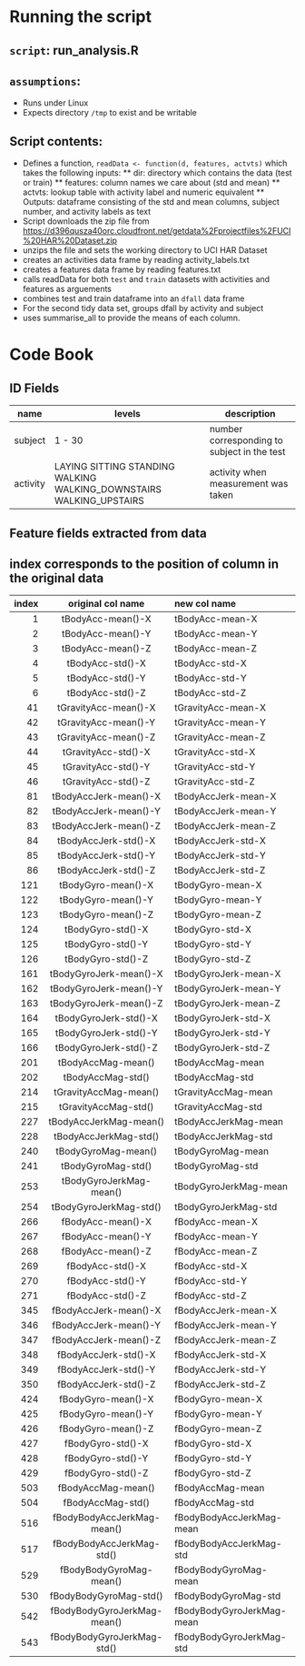 # Running the script
## `script`: run_analysis.R
## `assumptions`: 
* Runs under Linux 
* Expects directory `/tmp` to exist and be writable

## Script contents:
* Defines a function, `readData <- function(d, features, actvts)` which takes the following inputs:
** dir: directory which contains the data (test or train)
** features: column names we care about (std and mean)
** actvts: lookup table with activity label and numeric equivalent
** Outputs: dataframe consisting of the std and mean columns, subject number, and activity labels as text 
* Script downloads the zip file from https://d396qusza40orc.cloudfront.net/getdata%2Fprojectfiles%2FUCI%20HAR%20Dataset.zip
* unzips the file and sets the working directory to UCI HAR Dataset
* creates an activities data frame by reading activity_labels.txt
* creates a features data frame by reading features.txt
* calls readData for both `test` and `train` datasets with activities and features as arguements
* combines test and train dataframe into an `dfall` data frame
* For the second tidy data set, groups dfall by activity and subject 
* uses summarise_all to provide the means of each column.

# Code Book
## ID Fields
|name|levels|description|
|---|---|---|
|subject|1 - 30|number corresponding to subject in the test|
|activity|LAYING SITTING STANDING WALKING WALKING_DOWNSTAIRS WALKING_UPSTAIRS|activity when measurement was taken|

## Feature fields extracted from data
## index corresponds to the position of column in the original data
|index|original col name|new col name|
|---:|:---:|:---|
|1|tBodyAcc-mean()-X|tBodyAcc-mean-X|
|2|tBodyAcc-mean()-Y|tBodyAcc-mean-Y|
|3|tBodyAcc-mean()-Z|tBodyAcc-mean-Z|
|4|tBodyAcc-std()-X|tBodyAcc-std-X|
|5|tBodyAcc-std()-Y|tBodyAcc-std-Y|
|6|tBodyAcc-std()-Z|tBodyAcc-std-Z|
|41|tGravityAcc-mean()-X|tGravityAcc-mean-X|
|42|tGravityAcc-mean()-Y|tGravityAcc-mean-Y|
|43|tGravityAcc-mean()-Z|tGravityAcc-mean-Z|
|44|tGravityAcc-std()-X|tGravityAcc-std-X|
|45|tGravityAcc-std()-Y|tGravityAcc-std-Y|
|46|tGravityAcc-std()-Z|tGravityAcc-std-Z|
|81|tBodyAccJerk-mean()-X|tBodyAccJerk-mean-X|
|82|tBodyAccJerk-mean()-Y|tBodyAccJerk-mean-Y|
|83|tBodyAccJerk-mean()-Z|tBodyAccJerk-mean-Z|
|84|tBodyAccJerk-std()-X|tBodyAccJerk-std-X|
|85|tBodyAccJerk-std()-Y|tBodyAccJerk-std-Y|
|86|tBodyAccJerk-std()-Z|tBodyAccJerk-std-Z|
|121|tBodyGyro-mean()-X|tBodyGyro-mean-X|
|122|tBodyGyro-mean()-Y|tBodyGyro-mean-Y|
|123|tBodyGyro-mean()-Z|tBodyGyro-mean-Z|
|124|tBodyGyro-std()-X|tBodyGyro-std-X|
|125|tBodyGyro-std()-Y|tBodyGyro-std-Y|
|126|tBodyGyro-std()-Z|tBodyGyro-std-Z|
|161|tBodyGyroJerk-mean()-X|tBodyGyroJerk-mean-X|
|162|tBodyGyroJerk-mean()-Y|tBodyGyroJerk-mean-Y|
|163|tBodyGyroJerk-mean()-Z|tBodyGyroJerk-mean-Z|
|164|tBodyGyroJerk-std()-X|tBodyGyroJerk-std-X|
|165|tBodyGyroJerk-std()-Y|tBodyGyroJerk-std-Y|
|166|tBodyGyroJerk-std()-Z|tBodyGyroJerk-std-Z|
|201|tBodyAccMag-mean()|tBodyAccMag-mean|
|202|tBodyAccMag-std()|tBodyAccMag-std|
|214|tGravityAccMag-mean()|tGravityAccMag-mean|
|215|tGravityAccMag-std()|tGravityAccMag-std|
|227|tBodyAccJerkMag-mean()|tBodyAccJerkMag-mean|
|228|tBodyAccJerkMag-std()|tBodyAccJerkMag-std|
|240|tBodyGyroMag-mean()|tBodyGyroMag-mean|
|241|tBodyGyroMag-std()|tBodyGyroMag-std|
|253|tBodyGyroJerkMag-mean()|tBodyGyroJerkMag-mean|
|254|tBodyGyroJerkMag-std()|tBodyGyroJerkMag-std|
|266|fBodyAcc-mean()-X|fBodyAcc-mean-X|
|267|fBodyAcc-mean()-Y|fBodyAcc-mean-Y|
|268|fBodyAcc-mean()-Z|fBodyAcc-mean-Z|
|269|fBodyAcc-std()-X|fBodyAcc-std-X|
|270|fBodyAcc-std()-Y|fBodyAcc-std-Y|
|271|fBodyAcc-std()-Z|fBodyAcc-std-Z|
|345|fBodyAccJerk-mean()-X|fBodyAccJerk-mean-X|
|346|fBodyAccJerk-mean()-Y|fBodyAccJerk-mean-Y|
|347|fBodyAccJerk-mean()-Z|fBodyAccJerk-mean-Z|
|348|fBodyAccJerk-std()-X|fBodyAccJerk-std-X|
|349|fBodyAccJerk-std()-Y|fBodyAccJerk-std-Y|
|350|fBodyAccJerk-std()-Z|fBodyAccJerk-std-Z|
|424|fBodyGyro-mean()-X|fBodyGyro-mean-X|
|425|fBodyGyro-mean()-Y|fBodyGyro-mean-Y|
|426|fBodyGyro-mean()-Z|fBodyGyro-mean-Z|
|427|fBodyGyro-std()-X|fBodyGyro-std-X|
|428|fBodyGyro-std()-Y|fBodyGyro-std-Y|
|429|fBodyGyro-std()-Z|fBodyGyro-std-Z|
|503|fBodyAccMag-mean()|fBodyAccMag-mean|
|504|fBodyAccMag-std()|fBodyAccMag-std|
|516|fBodyBodyAccJerkMag-mean()|fBodyBodyAccJerkMag-mean|
|517|fBodyBodyAccJerkMag-std()|fBodyBodyAccJerkMag-std|
|529|fBodyBodyGyroMag-mean()|fBodyBodyGyroMag-mean|
|530|fBodyBodyGyroMag-std()|fBodyBodyGyroMag-std|
|542|fBodyBodyGyroJerkMag-mean()|fBodyBodyGyroJerkMag-mean|
|543|fBodyBodyGyroJerkMag-std()|fBodyBodyGyroJerkMag-std|

